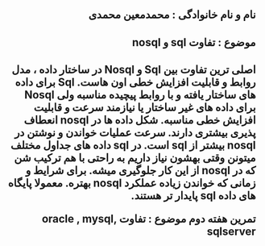 <h2 dir="rtl">  نام و نام خانوادگی : محمدمعین محمدی </h2>
<h2 dir="rtl"> موضوع : تفاوت  sql  و  nosql </h2>
<h2 dir="rtl">
اصلی ترین تفاوت بین  Sql  و Nosql  در ساختار داده ، مدل روابط و قابلیت افزایش خطی اون هاست. Sql  برای داده های ساختار یافته و با روابط پیچیده مناسبه ولی  Nosql  برای داده های غیر ساختار یا نیازمند سرعت و قابلیت افزایش خطی مناسبه.
شکل داده ها در  nosql  انعطاف پذیری بیشتری دارند.
سرعت عملیات خواندن و نوشتن در  nosql  بیشتر از  sql  است.
در  sql  داده های جداول مختلف میتونن وقتی بهشون نیاز داریم به راحتی با هم ترکیب شن که در nosql  از این کار جلوگیری میشه.
برای شرایط و زمانی که خواندن زیاده عملکرد  nosql بهتره.
معمولا پایگاه های داده  sql پایدار تر هستند.


تمرین هفته دوم 
موضوع : تفاوت  oracle , mysql, sqlserver
